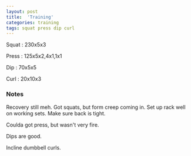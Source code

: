 ```yaml
---
layout: post
title:  'Training'
categories: training
tags: squat press dip curl
---
```


Squat       :   230x5x3

Press       :   125x5x2,4x1,1x1

Dip         :   70x5x5

Curl        :   20x10x3

### Notes

Recovery still meh. Got squats, but form creep coming in. Set up rack well on working
sets. Make sure back is tight.

Coulda got press, but wasn't very fire.

Dips are good.

Incline dumbbell curls.
